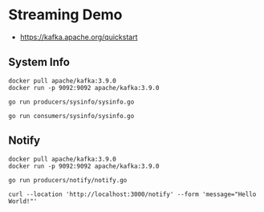 # Streaming Demo

- https://kafka.apache.org/quickstart

## System Info

```
docker pull apache/kafka:3.9.0
docker run -p 9092:9092 apache/kafka:3.9.0

go run producers/sysinfo/sysinfo.go

go run consumers/sysinfo/sysinfo.go
```

## Notify

```
docker pull apache/kafka:3.9.0
docker run -p 9092:9092 apache/kafka:3.9.0

go run producers/notify/notify.go

curl --location 'http://localhost:3000/notify' --form 'message="Hello World!"'
```
